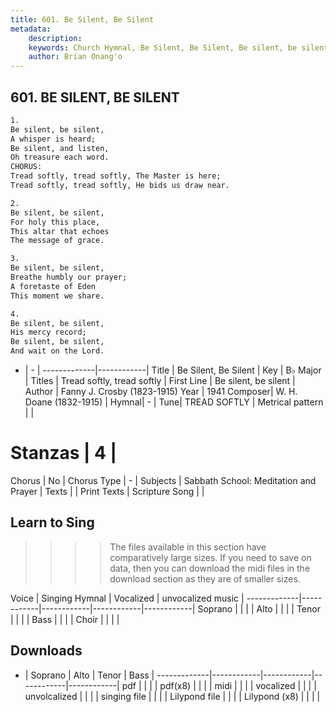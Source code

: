 ```yaml
---
title: 601. Be Silent, Be Silent
metadata:
    description: 
    keywords: Church Hymnal, Be Silent, Be Silent, Be silent, be silent, Tread softly, tread softly
    author: Brian Onang'o
---
```



## 601. BE SILENT, BE SILENT

```txt
1.
Be silent, be silent,
A whisper is heard;
Be silent, and listen,
Oh treasure each word.
CHORUS:
Tread softly, tread softly, The Master is here;
Tread softly, tread softly, He bids us draw near.

2.
Be silent, be silent,
For holy this place,
This altar that echoes
The message of grace.

3.
Be silent, be silent,
Breathe humbly our prayer;
A foretaste of Eden
This moment we share.

4.
Be silent, be silent,
His mercy record;
Be silent, be silent,
And wait on the Lord.
```

- |   -  |
-------------|------------|
Title | Be Silent, Be Silent |
Key | B♭ Major |
Titles | Tread softly, tread softly |
First Line | Be silent, be silent |
Author | Fanny J. Crosby (1823-1915)
Year | 1941
Composer| W. H. Doane (1832-1915) |
Hymnal|  - |
Tune| TREAD SOFTLY |
Metrical pattern | |
# Stanzas | 4 |
Chorus | No |
Chorus Type | - |
Subjects | Sabbath School: Meditation and Prayer |
Texts |  |
Print Texts | 
Scripture Song |  |
  
## Learn to Sing

>>>> The files available in this section have comparatively large sizes. If you need to save on data, then you can download the midi files in the download section as they are of smaller sizes.

Voice |  Singing Hymnal | Vocalized | unvocalized music |
-------------|------------|------------|------------|------------|
Soprano | | | |
Alto | | | |
Tenor | | | |
Bass | | | |
Choir | | | |

## Downloads

- |  Soprano | Alto | Tenor | Bass |
-------------|------------|------------|------------|------------|
pdf | | | |
pdf(x8) | | | |
midi | | | |
vocalized | | | |
unvolcalized | | | |
singing file | | | |
Lilypond file | | | |
Lilypond (x8) | | | |
  